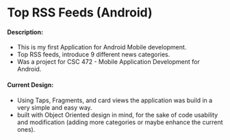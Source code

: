 Top RSS Feeds (Android)
=======================

#### Description:
- This is my first Application for Android Mobile development.
- Top RSS feeds, introduce 9 different news categories.
- Was a project for CSC 472 - Mobile Application Development for Android.

#### Current Design:
- Using Taps, Fragments, and card views the application was build in a very simple and easy way.
- built with Object Oriented design in mind, for the sake of code usability and modification (adding more categories or maybe enhance the current ones).